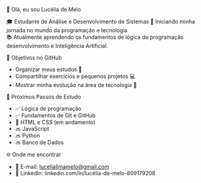 👋 Olá, eu sou Lucélia de Melo



🎓 Estudante de Análise e Desenvolvimento de Sistemas
🚀 Iniciando minha jornada no mundo da programação e tecnologia  
📚 Atualmente aprendendo os fundamentos de lógica de programação desenvolvimento e Inteligência Artificial.



📌 Objetivos no GitHub
- Organizar meus estudos 📖  
- Compartilhar exercícios e pequenos projetos 💻  
- Mostrar minha evolução na área de tecnologia 🚀  



 📂 Próximos Passos de Estudo
- ✅ Lógica de programação  
- ✅ Fundamentos de Git e GitHub  
- 🔄 HTML e CSS (em andamento)  
- 🔜 JavaScript  
- 🔜 Python  
- 🔜 Banco de Dados  



🌐 Onde me encontrar
- 📧 E-mail: lucelialimamelo@gmail.com  
- 💼 LinkedIn: linkedin.com/in/lucélia-de-melo-809179208
